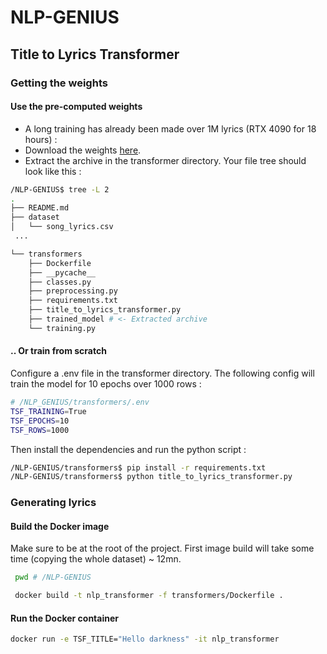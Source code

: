 # NLP-GENIUS

## Title to Lyrics Transformer

### Getting the weights

#### Use the pre-computed weights

- A long training has already been made over 1M lyrics (RTX 4090 for 18 hours) :
- Download the weights [here](https://pilou.org/NLP/trained_model.zip).
- Extract the archive in the transformer directory. Your file tree should look like this :

```bash
/NLP-GENIUS$ tree -L 2
.
├── README.md
├── dataset
│   └── song_lyrics.csv
 ...

└── transformers
    ├── Dockerfile
    ├── __pycache__
    ├── classes.py
    ├── preprocessing.py
    ├── requirements.txt
    ├── title_to_lyrics_transformer.py
    ├── trained_model # <- Extracted archive
    └── training.py
```

#### .. Or train from scratch

Configure a .env file in the transformer directory. The following config will train the model for 10 epochs over 1000 rows :

```bash
# /NLP_GENIUS/transformers/.env
TSF_TRAINING=True
TSF_EPOCHS=10
TSF_ROWS=1000
```

Then install the dependencies and run the python script :

```bash
/NLP-GENIUS/transformers$ pip install -r requirements.txt
/NLP-GENIUS/transformers$ python title_to_lyrics_transformer.py
```

### Generating lyrics

#### Build the Docker image

Make sure to be at the root of the project.
First image build will take some time (copying the whole dataset) ~ 12mn.

```bash
 pwd # /NLP-GENIUS

 docker build -t nlp_transformer -f transformers/Dockerfile .
```

#### Run the Docker container

```bash
docker run -e TSF_TITLE="Hello darkness" -it nlp_transformer
```
